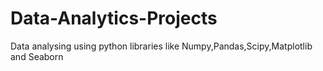 # Data-Analytics-Projects
Data analysing using python libraries like Numpy,Pandas,Scipy,Matplotlib and Seaborn
